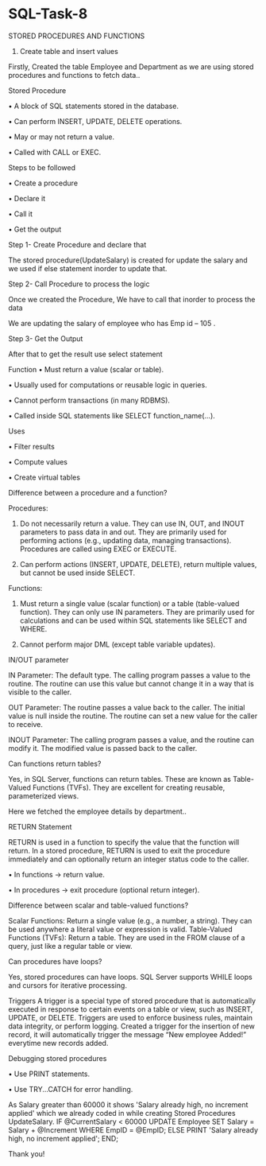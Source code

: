 # SQL-Task-8
STORED PROCEDURES AND FUNCTIONS

1. Create table and insert values

Firstly, Created the table Employee and Department as we are using stored procedures and functions to fetch data..
 
Stored Procedure

•	A block of SQL statements stored in the database.

•	Can perform INSERT, UPDATE, DELETE operations.

•	May or may not return a value.

•	Called with CALL or EXEC.

Steps to be followed

•	Create a procedure

•	Declare it

•	Call it

•	Get the output



Step 1- Create Procedure and declare that

The stored procedure(UpdateSalary) is created for update the salary and we used if else statement inorder to update that.
 
Step 2- Call Procedure to process the logic

Once we created the Procedure, We have to call that inorder to process the data
 
We are updating the salary of employee who has Emp id – 105 .

Step 3- Get the Output

After that to get the result use select statement
 
Function
•	Must return a value (scalar or table).

•	Usually used for computations or reusable logic in queries.

•	Cannot perform transactions (in many RDBMS).

•	Called inside SQL statements like SELECT function_name(...).

 
 
Uses

•	Filter results

•	Compute values

•	Create virtual tables

Difference between a procedure and a function?

Procedures: 

1. Do not necessarily return a value. They can use IN, OUT, and INOUT parameters to pass data in and out. They are primarily used for performing actions (e.g., updating data, managing transactions). Procedures are called using EXEC or EXECUTE.

2. Can perform actions (INSERT, UPDATE, DELETE), return multiple values, but cannot be used inside SELECT.

Functions: 

1. Must return a single value (scalar function) or a table (table-valued function). They can only use IN parameters. They are primarily used for calculations and can be used within SQL statements like SELECT and WHERE.

2. Cannot perform major DML (except table variable updates).

IN/OUT parameter

IN Parameter: The default type. The calling program passes a value to the routine. The routine can use this value but cannot change it in a way that is visible to the caller.

OUT Parameter: The routine passes a value back to the caller. The initial value is null inside the routine. The routine can set a new value for the caller to receive.

INOUT Parameter: The calling program passes a value, and the routine can modify it. The modified value is passed back to the caller.

 
Can functions return tables?

Yes, in SQL Server, functions can return tables. These are known as Table-Valued Functions (TVFs). They are excellent for creating reusable, parameterized views.

Here we fetched the employee details by department..
 
RETURN Statement

RETURN is used in a function to specify the value that the function will return. In a stored procedure, RETURN is used to exit the procedure immediately and can optionally return an integer status code to the caller.

•	In functions → return value.

•	In procedures → exit procedure (optional return integer).

Difference between scalar and table-valued functions?

Scalar Functions: Return a single value (e.g., a number, a string). They can be used anywhere a literal value or expression is valid.
Table-Valued Functions (TVFs): Return a table. They are used in the FROM clause of a query, just like a regular table or view.

Can procedures have loops?

Yes, stored procedures can have loops. SQL Server supports WHILE loops and cursors for iterative processing.
 



Triggers
A trigger is a special type of stored procedure that is automatically executed in response to certain events on a table or view, such as INSERT, UPDATE, or DELETE. Triggers are used to enforce business rules, maintain data integrity, or perform logging.
Created a trigger for the insertion of new record, it will automatically trigger the message “New employee Added!” everytime new records added.
 
 
Debugging stored procedures

•	Use PRINT statements.

•	Use TRY...CATCH for error handling.
 
As Salary greater than 60000 it shows 'Salary already high, no increment applied' which we already coded in while creating Stored Procedures UpdateSalary.
    IF @CurrentSalary < 60000
        UPDATE Employee SET Salary = Salary + @Increment WHERE EmpID = @EmpID;
    ELSE
        PRINT 'Salary already high, no increment applied';
END;





Thank you!

